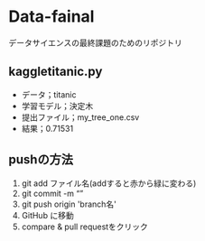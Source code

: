 # Data-fainal
データサイエンスの最終課題のためのリポジトリ

## kaggletitanic.py

* データ；titanic
* 学習モデル；決定木
* 提出ファイル；my_tree_one.csv
* 結果；0.71531

## pushの方法
1. git add ファイル名(addすると赤から緑に変わる)
2. git commit -m “”
3. git push origin 'branch名'
4. GitHub に移動
5. compare & pull requestをクリック
